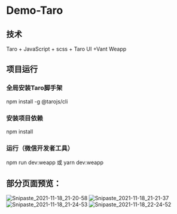 # Demo-Taro
## 技术
Taro + JavaScript + scss + Taro UI +Vant Weapp
## 项目运行
### 全局安装Taro脚手架
npm install -g @tarojs/cli
### 安装项目依赖
npm install
### 运行（微信开发者工具）
npm run dev:weapp
或
yarn dev:weapp

## 部分页面预览：

![Snipaste_2021-11-18_21-20-58](https://user-images.githubusercontent.com/81917638/142433097-0a15552f-1901-4590-a969-8394abb0ae0e.jpg)
![Snipaste_2021-11-18_21-21-37](https://user-images.githubusercontent.com/81917638/142433116-7c1fa84f-2f9e-49ad-b504-23822ddd2c9b.jpg)
![Snipaste_2021-11-18_21-24-53](https://user-images.githubusercontent.com/81917638/142433126-58dfa70f-03ac-48ab-bdae-58e904757ee1.jpg)
![Snipaste_2021-11-18_22-24-52](https://user-images.githubusercontent.com/81917638/142433584-3c17f9ec-9186-4035-b342-6b96b6dd4609.jpg)
